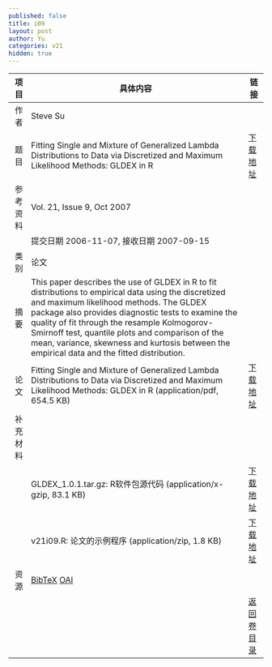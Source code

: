 ```yaml
---
published: false
title: i09
layout: post
author: Yu
categories: v21
hidden: true
---
```


| 项目 | 具体内容 | 链接 |
|---:|---|---|
| 作者 | Steve Su| |
| 题目 |Fitting Single and Mixture of Generalized Lambda Distributions to Data via Discretized and Maximum Likelihood Methods: GLDEX in R | [下载地址](http://www.jstatsoft.org/v21/i09/paper) |
| 参考资料 |Vol. 21, Issue 9, Oct 2007 | |
| | 提交日期 2006-11-07, 接收日期 2007-09-15| | 
| 类别 | 论文| |
| 摘要 | This paper describes the use of GLDEX in R to fit distributions to empirical data using the discretized and maximum likelihood methods. The GLDEX package also provides diagnostic tests to examine the quality of fit through the resample Kolmogorov-Smirnoff test, quantile plots and comparison of the mean, variance, skewness and kurtosis between the empirical data and the fitted distribution.| |
| 论文 | Fitting Single and Mixture of Generalized Lambda Distributions to Data via Discretized and Maximum Likelihood Methods: GLDEX in R  (application/pdf, 654.5 KB)| [下载地址](http://www.jstatsoft.org/v21/i09/paper) |
| 补充材料 | | |
| |GLDEX_1.0.1.tar.gz: R软件包源代码  (application/x-gzip, 83.1 KB)|  [下载地址](http://www.jstatsoft.org/v21/i09/supp/1) |
| |v21i09.R: 论文的示例程序  (application/zip, 1.8 KB)|  [下载地址](http://www.jstatsoft.org/v21/i09/supp/2) |
| 资源 | [BibTeX](http://www.jstatsoft.org/v21/i09/bibtex) [OAI](http://www.jstatsoft.org/oai?verb=GetRecord&identifier=oai.jstatsoft/v21/i09&prefix=oai_dc)| |
| |  | [返回卷目录]({{site.baseurl}}/volume/v21.html) |